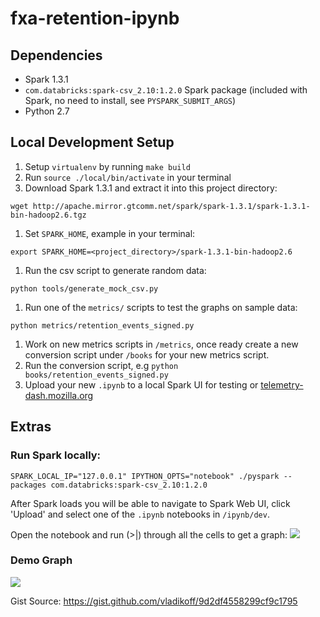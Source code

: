 # fxa-retention-ipynb

## Dependencies

* Spark 1.3.1
* `com.databricks:spark-csv_2.10:1.2.0` Spark package (included with Spark, no need to install, see `PYSPARK_SUBMIT_ARGS`)
* Python 2.7

## Local Development Setup
1. Setup `virtualenv` by running `make build`
1. Run `source ./local/bin/activate` in your terminal
1. Download Spark 1.3.1 and extract it into this project directory:
```
wget http://apache.mirror.gtcomm.net/spark/spark-1.3.1/spark-1.3.1-bin-hadoop2.6.tgz
```
1. Set `SPARK_HOME`, example in your terminal:
```
export SPARK_HOME=<project_directory>/spark-1.3.1-bin-hadoop2.6
```
1. Run the csv script to generate random data:
```
python tools/generate_mock_csv.py
```
1. Run one of the `metrics/` scripts to test the graphs on sample data:
```
python metrics/retention_events_signed.py
```
1. Work on new metrics scripts in `/metrics`, once ready create a new conversion script under `/books` for your new metrics script.
1. Run the conversion script, e.g `python books/retention_events_signed.py`
1. Upload your new `.ipynb` to a local Spark UI for testing or [telemetry-dash.mozilla.org](http://telemetry-dash.mozilla.org/)

## Extras

### Run Spark locally:
```
SPARK_LOCAL_IP="127.0.0.1" IPYTHON_OPTS="notebook" ./pyspark --packages com.databricks:spark-csv_2.10:1.2.0
```
After Spark loads you will be able to navigate to Spark Web UI, click 'Upload' and select one of the `.ipynb` notebooks in `/ipynb/dev`.

Open the notebook and run (>|) through all the cells to get a graph:
![](http://i.imgur.com/QhiFvd8.jpg)

### Demo Graph
![](http://i.imgur.com/KbOZexO.jpg)

Gist Source: https://gist.github.com/vladikoff/9d2df4558299cf9c1795
